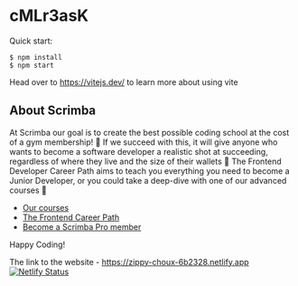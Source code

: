 # cMLr3asK

Quick start:

```
$ npm install
$ npm start
````

Head over to https://vitejs.dev/ to learn more about using vite
## About Scrimba

At Scrimba our goal is to create the best possible coding school at the cost of a gym membership! 💜
If we succeed with this, it will give anyone who wants to become a software developer a realistic shot at succeeding, regardless of where they live and the size of their wallets 🎉
The Frontend Developer Career Path aims to teach you everything you need to become a Junior Developer, or you could take a deep-dive with one of our advanced courses 🚀

- [Our courses](https://scrimba.com/allcourses)
- [The Frontend Career Path](https://scrimba.com/learn/frontend)
- [Become a Scrimba Pro member](https://scrimba.com/pricing)

Happy Coding!


The link to the website - https://zippy-choux-6b2328.netlify.app
[![Netlify Status](https://api.netlify.com/api/v1/badges/a04afaec-ae94-4a14-8a82-5c7dbec45386/deploy-status)](https://app.netlify.com/sites/zippy-choux-6b2328/deploys)
